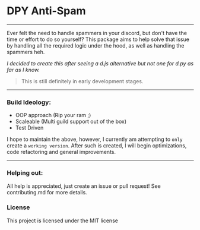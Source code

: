 # DPY Anti-Spam
---

Ever felt the need to handle spammers in your discord, but don't have the time or effort to do so yourself? 
This package aims to help solve that issue by handling all the required logic under the hood, as well as handling the spammers heh.

*I decided to create this after seeing a d.js alternative but not one for d.py as far as I know.*

> This is still definitely in early development stages.

---

### Build Ideology:
- OOP approach (Rip your ram ;)
- Scaleable (Multi guild support out of the box)
- Test Driven

I hope to maintain the above, however, I currently am attempting to `only` create a `working version`. After such is created, I will begin optimizations, code refactoring and general improvements.

---

### Helping out:
All help is appreciated, just create an issue or pull request!
See contributing.md for more details.

### License
This project is licensed under the MIT license